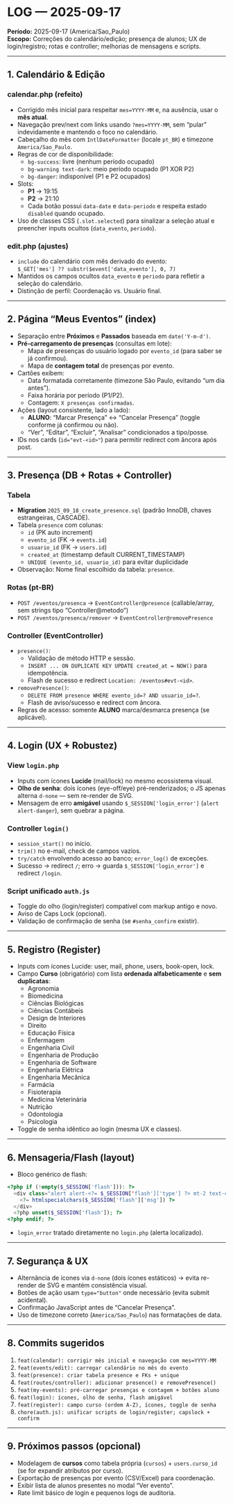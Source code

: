 # LOG — 2025-09-17

**Período:** 2025-09-17 (America/Sao_Paulo)  
**Escopo:** Correções do calendário/edição; presença de alunos; UX de login/registro; rotas e controller; melhorias de mensagens e scripts.

---

## 1. Calendário & Edição
### calendar.php (refeito)
- Corrigido mês inicial para respeitar `mes=YYYY-MM` e, na ausência, usar o **mês atual**.
- Navegação prev/next com links usando `?mes=YYYY-MM`, sem “pular” indevidamente e mantendo o foco no calendário.
- Cabeçalho do mês com `IntlDateFormatter` (locale `pt_BR`) e timezone `America/Sao_Paulo`.
- Regras de cor de disponibilidade:
  - `bg-success`: livre (nenhum período ocupado)
  - `bg-warning text-dark`: meio período ocupado (P1 XOR P2)
  - `bg-danger`: indisponível (P1 e P2 ocupados)
- Slots:
  - **P1** → 19:15
  - **P2** → 21:10
  - Cada botão possui `data-date` e `data-periodo` e respeita estado `disabled` quando ocupado.
- Uso de classes CSS (`.slot.selected`) para sinalizar a seleção atual e preencher inputs ocultos (`data_evento`, `periodo`).

### edit.php (ajustes)
- `include` do calendário com mês derivado do evento:  
  `$_GET['mes'] ?? substr($event['data_evento'], 0, 7)`
- Mantidos os campos ocultos `data_evento` e `periodo` para refletir a seleção do calendário.
- Distinção de perfil: Coordenação vs. Usuário final.

---

## 2. Página “Meus Eventos” (index)
- Separação entre **Próximos** e **Passados** baseada em `date('Y-m-d')`.
- **Pré-carregamento de presenças** (consultas em lote):
  - Mapa de presenças do usuário logado por `evento_id` (para saber se já confirmou).
  - Mapa de **contagem total** de presenças por evento.
- Cartões exibem:
  - Data formatada corretamente (timezone São Paulo, evitando “um dia antes”).  
  - Faixa horária por período (P1/P2).  
  - Contagem: `X presenças confirmadas`.
- Ações (layout consistente, lado a lado):
  - **ALUNO**: “Marcar Presença” ↔ “Cancelar Presença” (toggle conforme já confirmou ou não).
  - “Ver”, “Editar”, “Excluir”, “Analisar” condicionados a tipo/posse.
- IDs nos cards (`id="evt-<id>"`) para permitir redirect com âncora após post.

---

## 3. Presença (DB + Rotas + Controller)
### Tabela
- **Migration** `2025_09_18_create_presence.sql` (padrão InnoDB, chaves estrangeiras, CASCADE).
- Tabela `presence` com colunas:
  - `id` (PK auto increment)
  - `evento_id` (FK → `events.id`)
  - `usuario_id` (FK → `users.id`)
  - `created_at` (timestamp default CURRENT_TIMESTAMP)
  - `UNIQUE (evento_id, usuario_id)` para evitar duplicidade
- Observação: Nome final escolhido da tabela: `presence`.

### Rotas (pt-BR)
- `POST /eventos/presenca` → `EventController@presence` (callable/array, sem strings tipo “Controller@metodo”)
- `POST /eventos/presenca/remover` → `EventController@removePresence`

### Controller (EventController)
- `presence()`:
  - Validação de método HTTP e sessão.
  - `INSERT ... ON DUPLICATE KEY UPDATE created_at = NOW()` para idempotência.
  - Flash de sucesso e redirect `Location: /eventos#evt-<id>`.
- `removePresence()`:
  - `DELETE FROM presence WHERE evento_id=? AND usuario_id=?`.
  - Flash de aviso/sucesso e redirect com âncora.
- Regras de acesso: somente **ALUNO** marca/desmarca presença (se aplicável).

---

## 4. Login (UX + Robustez)
### View `login.php`
- Inputs com ícones **Lucide** (mail/lock) no mesmo ecossistema visual.
- **Olho de senha**: dois ícones (eye-off/eye) pré-renderizados; o JS apenas alterna `d-none` — sem re-render de SVG.
- Mensagem de erro **amigável** usando `$_SESSION['login_error']` (`alert alert-danger`), sem quebrar a página.

### Controller `login()`
- `session_start()` no início.
- `trim()` no e-mail, check de campos vazios.
- `try/catch` envolvendo acesso ao banco; `error_log()` de exceções.
- Sucesso → redirect `/`; erro → guarda `$_SESSION['login_error']` e redirect `/login`.

### Script unificado `auth.js`
- Toggle do olho (login/register) compatível com markup antigo e novo.
- Aviso de Caps Lock (opcional).
- Validação de confirmação de senha (se `#senha_confirm` existir).

---

## 5. Registro (Register)
- Inputs com ícones Lucide: user, mail, phone, users, book-open, lock.
- Campo **Curso** (obrigatório) com lista **ordenada alfabeticamente** e **sem duplicatas**:
  - Agronomia  
  - Biomedicina  
  - Ciências Biológicas  
  - Ciências Contábeis  
  - Design de Interiores  
  - Direito  
  - Educação Física  
  - Enfermagem  
  - Engenharia Civil  
  - Engenharia de Produção  
  - Engenharia de Software  
  - Engenharia Elétrica  
  - Engenharia Mecânica  
  - Farmácia  
  - Fisioterapia  
  - Medicina Veterinária  
  - Nutrição  
  - Odontologia  
  - Psicologia
- Toggle de senha idêntico ao login (mesma UX e classes).

---

## 6. Mensageria/Flash (layout)
- Bloco genérico de flash:
```php
<?php if (!empty($_SESSION['flash'])): ?>
  <div class="alert alert-<?= $_SESSION['flash']['type'] ?> mt-2 text-center">
    <?= htmlspecialchars($_SESSION['flash']['msg']) ?>
  </div>
  <?php unset($_SESSION['flash']); ?>
<?php endif; ?>
```
- `login_error` tratado diretamente no `login.php` (alerta localizado).

---

## 7. Segurança & UX
- Alternância de ícones via `d-none` (dois ícones estáticos) → evita re-render de SVG e mantém consistência visual.
- Botões de ação usam `type="button"` onde necessário (evita submit acidental).
- Confirmação JavaScript antes de “Cancelar Presença”.
- Uso de timezone correto (`America/Sao_Paulo`) nas formatações de data.

---

## 8. Commits sugeridos
1. `feat(calendar): corrigir mês inicial e navegação com mes=YYYY-MM`
2. `feat(events/edit): carregar calendário no mês do evento`
3. `feat(presence): criar tabela presence e FKs + unique`
4. `feat(routes/controller): adicionar presence() e removePresence()`
5. `feat(my-events): pré-carregar presenças e contagem + botões aluno`
6. `feat(login): ícones, olho de senha, flash amigável`
7. `feat(register): campo curso (ordem A-Z), ícones, toggle de senha`
8. `chore(auth.js): unificar scripts de login/register; capslock + confirm`

---

## 9. Próximos passos (opcional)
- Modelagem de **cursos** como tabela própria (`cursos`) + `users.curso_id` (se for expandir atributos por curso).
- Exportação de presenças por evento (CSV/Excel) para coordenação.
- Exibir lista de alunos presentes no modal “Ver evento”.
- Rate limit básico de login e pequenos logs de auditoria.


